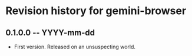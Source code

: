 # Revision history for gemini-browser

## 0.1.0.0 -- YYYY-mm-dd

* First version. Released on an unsuspecting world.

